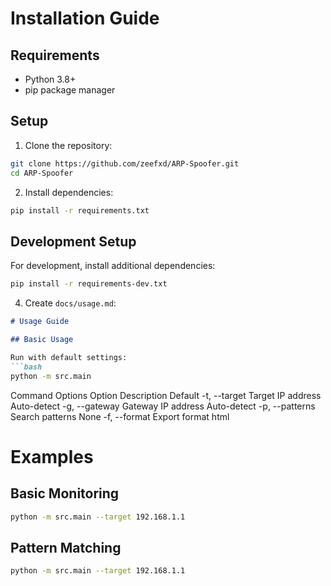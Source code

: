 # Installation Guide

## Requirements
- Python 3.8+
- pip package manager

## Setup

1. Clone the repository:
```bash
git clone https://github.com/zeefxd/ARP-Spoofer.git
cd ARP-Spoofer
```
2. Install dependencies:
```bash
pip install -r requirements.txt
```
## Development Setup
For development, install additional dependencies:
```bash
pip install -r requirements-dev.txt
```

4. Create `docs/usage.md`:

```markdown
# Usage Guide

## Basic Usage

Run with default settings:
```bash
python -m src.main
```
Command Options
Option	Description	Default
-t, --target	Target IP address	Auto-detect
-g, --gateway	Gateway IP address	Auto-detect
-p, --patterns	Search patterns	None
-f, --format	Export format	html

# Examples
## Basic Monitoring
```bash
python -m src.main --target 192.168.1.1
```
## Pattern Matching
```bash
python -m src.main --target 192.168.1.1
```